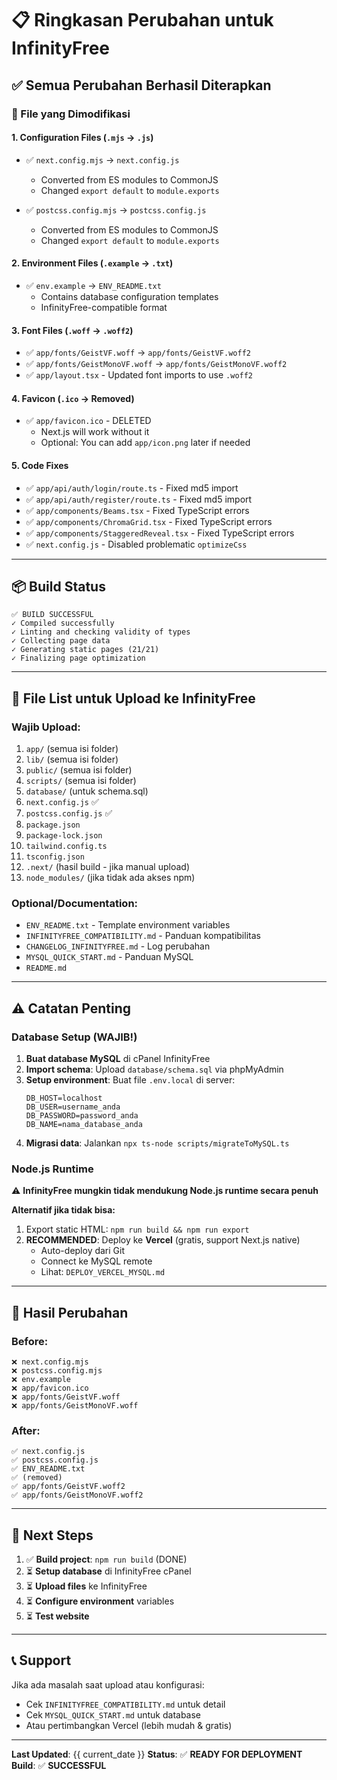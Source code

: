 # 📋 Ringkasan Perubahan untuk InfinityFree

## ✅ Semua Perubahan Berhasil Diterapkan

### 🔧 File yang Dimodifikasi

#### 1. **Configuration Files** (`.mjs` → `.js`)
- ✅ `next.config.mjs` → `next.config.js`
  - Converted from ES modules to CommonJS
  - Changed `export default` to `module.exports`
  
- ✅ `postcss.config.mjs` → `postcss.config.js`
  - Converted from ES modules to CommonJS
  - Changed `export default` to `module.exports`

#### 2. **Environment Files** (`.example` → `.txt`)
- ✅ `env.example` → `ENV_README.txt`
  - Contains database configuration templates
  - InfinityFree-compatible format

#### 3. **Font Files** (`.woff` → `.woff2`)
- ✅ `app/fonts/GeistVF.woff` → `app/fonts/GeistVF.woff2`
- ✅ `app/fonts/GeistMonoVF.woff` → `app/fonts/GeistMonoVF.woff2`
- ✅ `app/layout.tsx` - Updated font imports to use `.woff2`

#### 4. **Favicon** (`.ico` → Removed)
- ✅ `app/favicon.ico` - DELETED
  - Next.js will work without it
  - Optional: You can add `app/icon.png` later if needed

#### 5. **Code Fixes**
- ✅ `app/api/auth/login/route.ts` - Fixed md5 import
- ✅ `app/api/auth/register/route.ts` - Fixed md5 import
- ✅ `app/components/Beams.tsx` - Fixed TypeScript errors
- ✅ `app/components/ChromaGrid.tsx` - Fixed TypeScript errors
- ✅ `app/components/StaggeredReveal.tsx` - Fixed TypeScript errors
- ✅ `next.config.js` - Disabled problematic `optimizeCss`

---

## 📦 Build Status

```
✅ BUILD SUCCESSFUL
✓ Compiled successfully
✓ Linting and checking validity of types
✓ Collecting page data
✓ Generating static pages (21/21)
✓ Finalizing page optimization
```

---

## 📁 File List untuk Upload ke InfinityFree

### **Wajib Upload:**
1. `app/` (semua isi folder)
2. `lib/` (semua isi folder)
3. `public/` (semua isi folder)
4. `scripts/` (semua isi folder)
5. `database/` (untuk schema.sql)
6. `next.config.js` ✅
7. `postcss.config.js` ✅
8. `package.json`
9. `package-lock.json`
10. `tailwind.config.ts`
11. `tsconfig.json`
12. `.next/` (hasil build - jika manual upload)
13. `node_modules/` (jika tidak ada akses npm)

### **Optional/Documentation:**
- `ENV_README.txt` - Template environment variables
- `INFINITYFREE_COMPATIBILITY.md` - Panduan kompatibilitas
- `CHANGELOG_INFINITYFREE.md` - Log perubahan
- `MYSQL_QUICK_START.md` - Panduan MySQL
- `README.md`

---

## ⚠️ Catatan Penting

### Database Setup (WAJIB!)
1. **Buat database MySQL** di cPanel InfinityFree
2. **Import schema**: Upload `database/schema.sql` via phpMyAdmin
3. **Setup environment**: Buat file `.env.local` di server:
   ```
   DB_HOST=localhost
   DB_USER=username_anda
   DB_PASSWORD=password_anda
   DB_NAME=nama_database_anda
   ```
4. **Migrasi data**: Jalankan `npx ts-node scripts/migrateToMySQL.ts`

### Node.js Runtime
⚠️ **InfinityFree mungkin tidak mendukung Node.js runtime secara penuh**

**Alternatif jika tidak bisa:**
1. Export static HTML: `npm run build && npm run export`
2. **RECOMMENDED**: Deploy ke **Vercel** (gratis, support Next.js native)
   - Auto-deploy dari Git
   - Connect ke MySQL remote
   - Lihat: `DEPLOY_VERCEL_MYSQL.md`

---

## 🎯 Hasil Perubahan

### Before:
```
❌ next.config.mjs
❌ postcss.config.mjs
❌ env.example
❌ app/favicon.ico
❌ app/fonts/GeistVF.woff
❌ app/fonts/GeistMonoVF.woff
```

### After:
```
✅ next.config.js
✅ postcss.config.js
✅ ENV_README.txt
✅ (removed)
✅ app/fonts/GeistVF.woff2
✅ app/fonts/GeistMonoVF.woff2
```

---

## 📝 Next Steps

1. ✅ **Build project**: `npm run build` (DONE)
2. ⏳ **Setup database** di InfinityFree cPanel
3. ⏳ **Upload files** ke InfinityFree
4. ⏳ **Configure environment** variables
5. ⏳ **Test website**

---

## 📞 Support

Jika ada masalah saat upload atau konfigurasi:
- Cek `INFINITYFREE_COMPATIBILITY.md` untuk detail
- Cek `MYSQL_QUICK_START.md` untuk database
- Atau pertimbangkan Vercel (lebih mudah & gratis)

---

**Last Updated**: {{ current_date }}
**Status**: ✅ **READY FOR DEPLOYMENT**
**Build**: ✅ **SUCCESSFUL**
